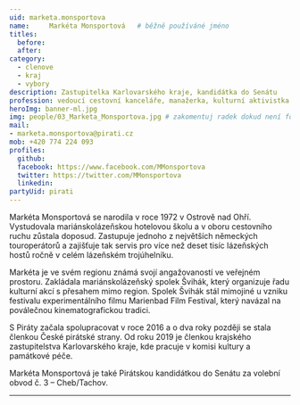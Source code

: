 ```yaml
---
uid: marketa.monsportova
name:     Markéta Monsportová  	# běžně používáné jméno
titles:
  before:
  after:
category:
  - clenove
  - kraj
  - vybory
description: Zastupitelka Karlovarského kraje, kandidátka do Senátu
profession: vedoucí cestovní kanceláře, manažerka, kulturní aktivistka a zastupitelka Karlovarského kraje
heroImg: banner-ml.jpg
img: people/03_Marketa_Monsportova.jpg # zakomentuj radek dokud není fotka
mail:
- marketa.monsportova@pirati.cz
mob: +420 774 224 093
profiles:
  github:
  facebook: https://www.facebook.com/MMonsportova
  twitter: https://twitter.com/MMonsportova
  linkedin:
partyUid: pirati
---
```


Markéta Monsportová se narodila v roce 1972 v Ostrově nad Ohří. Vystudovala mariánskolázeňskou hotelovou školu a v oboru cestovního ruchu zůstala doposud. Zastupuje jednoho z největších německých touroperátorů a zajišťuje tak servis pro více než deset tisíc lázeňských hostů ročně v celém lázeňském trojúhelníku.  
  
Markéta je ve svém regionu známá svojí angažovaností ve veřejném prostoru. Zakládala mariánskolázeňský spolek Švihák, který organizuje řadu kulturní akcí s přesahem mimo region. Spolek Švihák stál mimojiné u vzniku festivalu experimentálního filmu Marienbad Film Festival, který navázal na poválečnou kinematografickou tradici.  
  
S Piráty začala spolupracovat v roce 2016 a o dva roky později se stala členkou České pirátské strany. Od roku 2019 je členkou krajského zastupitelstva Karlovarského kraje, kde pracuje v komisi kultury a památkové péče.  
  
Markéta Monsportová je také Pirátskou kandidátkou do Senátu za volební obvod č. 3 – Cheb/Tachov.

---
